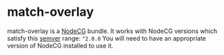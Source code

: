 # match-overlay

match-overlay is a [NodeCG](http://github.com/nodecg/nodecg) bundle.
It works with NodeCG versions which satisfy this [semver](https://docs.npmjs.com/getting-started/semantic-versioning) range: `^2.0.0`
You will need to have an appropriate version of NodeCG installed to use it.

